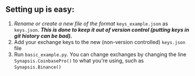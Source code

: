 ## Setting up is easy:
1. *Rename or create a new file of the format* `keys_example.json` as `keys.json`. ***This is done to keep it out of version control (putting keys in git history can be bad).***
2. Add your exchange keys to the new (non-version controlled) `keys.json` file
3. Run `basic_example.py`. You can change exchanges by changing the line `Synapsis.CoinbasePro()` to what you're using, such as `Synapsis.Binance()`